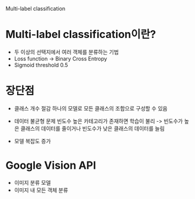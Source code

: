Multi-label classification

# Multi-label classification이란?
- 두 이상의 선택지에서 여러 객체를 분류하는 기법
- Loss function -> Binary Cross Entropy
- Sigmoid threshold 0.5

# 장단점
- 클래스 개수 절감
하나의 모델로 모든 클래스의 조합으로 구성할 수 있음

- 데이터 불균형 문제
빈도수 높은 카테고리가 존재하면 학습이 불리
-> 빈도수가 높은 클래스의 데이터를 줄이거나 빈도수가 낮은 클래스의 데이터를 늘림

- 모델 복잡도 증가

# Google Vision API
- 이미지 분류 모델
- 이미지 내 모든 객체 분류

